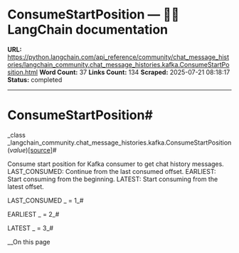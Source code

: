 # ConsumeStartPosition — 🦜🔗 LangChain  documentation

**URL:** https://python.langchain.com/api_reference/community/chat_message_histories/langchain_community.chat_message_histories.kafka.ConsumeStartPosition.html
**Word Count:** 37
**Links Count:** 134
**Scraped:** 2025-07-21 08:18:17
**Status:** completed

---

# ConsumeStartPosition\#

_class _langchain\_community.chat\_message\_histories.kafka.ConsumeStartPosition\(_value_\)[\[source\]](https://python.langchain.com/api_reference/_modules/langchain_community/chat_message_histories/kafka.html#ConsumeStartPosition)\#     

Consume start position for Kafka consumer to get chat history messages. LAST\_CONSUMED: Continue from the last consumed offset. EARLIEST: Start consuming from the beginning. LATEST: Start consuming from the latest offset.

LAST\_CONSUMED _ = 1_\#     

EARLIEST _ = 2_\#     

LATEST _ = 3_\#     

__On this page